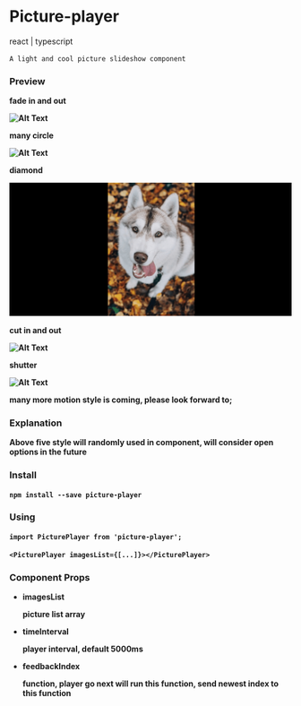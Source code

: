 # Picture-player

react | typescript

    A light and cool picture slideshow component

### Preview

<b>fade in and out<b>

![Alt Text](./example/static/fadein.gif)

<b>many circle<b>

![Alt Text](./example/static/circle.gif)

<b>diamond<b>

![Alt Text](./example/static/diamond.gif)

<b>cut in and out<b>

![Alt Text](./example/static/cutin.gif)

<b>shutter<b>

![Alt Text](./example/static/shutter.gif)

many more motion style is coming, please look forward to;

### Explanation

Above five style will randomly used in component, will consider open options in the future

### Install

    npm install --save picture-player

### Using

    import PicturePlayer from 'picture-player';

    <PicturePlayer imagesList={[...]}></PicturePlayer>

### Component Props

-   imagesList

    picture list array

*   timeInterval

    player interval, default 5000ms

*   feedbackIndex

    function, player go next will run this function, send newest index to this function

